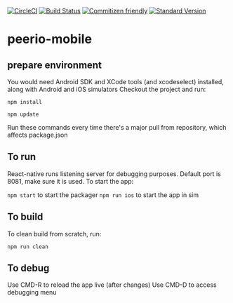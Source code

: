 [![CircleCI](https://circleci.com/gh/PeerioTechnologies/peerio-mobile/tree/master.svg?style=svg&circle-token=3d5e0f5519862084666d65a2597232084413c17c)](https://circleci.com/gh/PeerioTechnologies/peerio-mobile/tree/master)
[![Build Status](https://travis-ci.com/PeerioTechnologies/peerio-mobile.svg?token=tN2rJkZ9Mp91xTQCmV7n&branch=master)](https://travis-ci.com/PeerioTechnologies/peerio-mobile)
[![Commitizen friendly](https://img.shields.io/badge/commitizen-friendly-brightgreen.svg)](http://commitizen.github.io/cz-cli/)
[![Standard Version](https://img.shields.io/badge/release-standard%20version-brightgreen.svg)](https://github.com/conventional-changelog/standard-version)

# peerio-mobile

## prepare environment

You would need Android SDK and XCode tools (and xcodeselect) installed, along with Android and iOS simulators
Checkout the project and run:

`npm install`

`npm update`

Run these commands every time there's a major pull from repository, which affects package.json

## To run

React-native runs listening server for debugging purposes. Default port is 8081, make sure it is used.
To start the app:

`npm start` to start the packager
`npm run ios` to start the app in sim


## To build
To clean build from scratch, run:

`npm run clean`

## To debug
Use CMD-R to reload the app live (after changes)
Use CMD-D to access debugging menu
